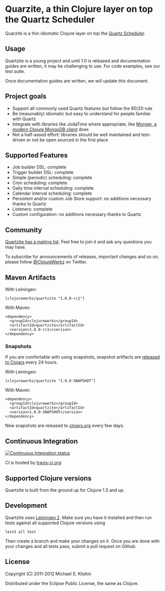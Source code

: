 # Quarzite, a thin Clojure layer on top the Quartz Scheduler

Quarzite is a thin idiomatic Clojure layer on top the [Quartz Scheduler](http://quartz-scheduler.org/).


## Usage

Quartzite is a young project and until 1.0 is released and documentation guides are written,
it may be challenging to use. For code examples, see our test suite.

Once documentation guides are written, we will update this document.


## Project goals

 * Support all commonly used Quartz features but follow the 80/20 rule
 * Be (reasonably) idiomatic but easy to understand for people familiar with Quartz
 * Integrate with libraries like JodaTime where appropriate, like [Monger, a modern Clojure MongoDB client](https://github.com/michaelklishin/monger) does
 * Not a half-assed effort: libraries should be well maintained and test-driven or not be open sourced in the first place


## Supported Features

 * Job builder DSL: complete
 * Trigger builder DSL: complete
 * Simple (periodic) scheduling: complete
 * Cron scheduling: complete
 * Daily time interval scheduling: complete
 * Calendar interval scheduling: complete
 * Persistent and/or custom Job Store support: no additions necessary thanks to Quartz
 * Listeners: complete
 * Custom configuration: no additions necessary thanks to Quartz


## Community

[Quartzite has a mailing list](https://groups.google.com/group/clojure-quartz). Feel free to join it and ask any questions you may have.

To subscribe for announcements of releases, important changes and so on, please follow [@ClojureWerkz](https://twitter.com/#!/clojurewerkz) on Twitter.


## Maven Artifacts

With Leiningen:

    [clojurewerkz/quartzite "1.0.0-rc1"]

With Maven:

    <dependency>
      <groupId>clojurewerkz</groupId>
      <artifactId>quartzite</artifactId>
      <version>1.0.0-rc1</version>
    </dependency>


### Snapshots

If you are comfortable with using snapshots, snapshot artifacts are [released to Clojars](https://clojars.org/clojurewerkz/quartzite) every 24 hours.

With Leiningen:

    [clojurewerkz/quartzite "1.0.0-SNAPSHOT"]


With Maven:

    <dependency>
      <groupId>clojurewerkz</groupId>
      <artifactId>quartzite</artifactId>
      <version>1.0.0-SNAPSHOT</version>
    </dependency>

New snapshots are released to [clojars.org](https://clojars.org/clojurewerkz/quartzite) every few days.



## Continuous Integration

[![Continuous Integration status](https://secure.travis-ci.org/michaelklishin/quartzite.png)](http://travis-ci.org/michaelklishin/quartzite)


CI is hosted by [travis-ci.org](http://travis-ci.org)


## Supported Clojure versions

Quartzite is built from the ground up for Clojure 1.3 and up.


## Development

Quartzite uses [Leiningen 2](https://github.com/technomancy/leiningen/blob/master/doc/TUTORIAL.md). Make
sure you have it installed and then run tests against all supported Clojure versions using

    lein2 all test

Then create a branch and make your changes on it. Once you are done with your changes and all
tests pass, submit a pull request on Github.


## License

Copyright (C) 2011-2012 Michael S. Klishin

Distributed under the Eclipse Public License, the same as Clojure.
